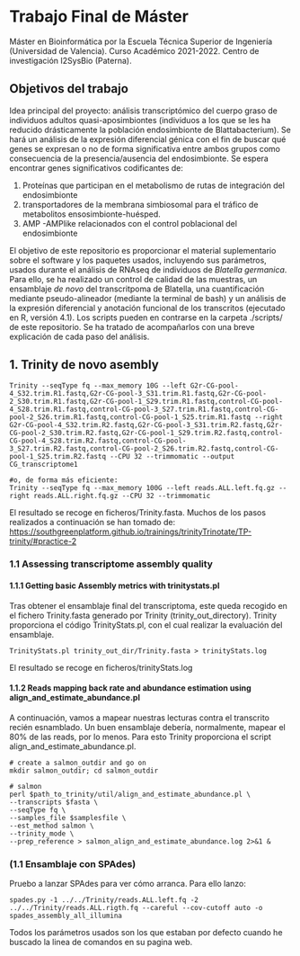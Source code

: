 # **Trabajo Final de Máster**

Máster en Bioinformática por la Escuela Técnica Superior de Ingeniería (Universidad de Valencia). Curso Académico 2021-2022. 
Centro de investigación I2SysBio (Paterna).
                                                                                            

## Objetivos del trabajo

Idea principal del proyecto: análisis transcriptómico del cuerpo graso de individuos adultos quasi-aposimbiontes (individuos a los que se les ha reducido drásticamente la población endosimbionte de  Blattabacterium). Se hará un análisis de la expresión diferencial génica con el fin de buscar qué genes se expresan o no de forma significativa entre ambos grupos como consecuencia de la presencia/ausencia del endosimbionte. Se espera encontrar genes significativos codificantes de:  
1. Proteínas que participan en el metabolismo de rutas de integración del endosimbionte    
2. transportadores de la membrana simbiosomal para el tráfico de metabolitos ensosimbionte-huésped.  
3. AMP -AMPlike relacionados con el control poblacional del endosimbionte  

El objetivo de este repositorio es proporcionar el material suplementario sobre el software y los paquetes usados, incluyendo sus parámetros, usados durante el análisis de RNAseq de individuos de *Blatella germanica*. 
Para ello, se ha realizado un control de calidad de las muestras, un ensamblaje *de novo* del transcritpoma de Blatella, una cuantificación mediante pseudo-alineador (mediante la terminal de bash) y un análisis de la expresión diferencial y anotación funcional de los transcritos (ejecutado en R, versión 4.1). Los scripts pueden en contrarse en la carpeta ./scripts/ de este repositorio. Se ha tratado de acompañarlos con una breve explicación de cada paso del análisis. 

## 1. Trinity de novo asembly
```
Trinity --seqType fq --max_memory 10G --left G2r-CG-pool-4_S32.trim.R1.fastq,G2r-CG-pool-3_S31.trim.R1.fastq,G2r-CG-pool-2_S30.trim.R1.fastq,G2r-CG-pool-1_S29.trim.R1.fastq,control-CG-pool-4_S28.trim.R1.fastq,control-CG-pool-3_S27.trim.R1.fastq,control-CG-pool-2_S26.trim.R1.fastq,control-CG-pool-1_S25.trim.R1.fastq --right G2r-CG-pool-4_S32.trim.R2.fastq,G2r-CG-pool-3_S31.trim.R2.fastq,G2r-CG-pool-2_S30.trim.R2.fastq,G2r-CG-pool-1_S29.trim.R2.fastq,control-CG-pool-4_S28.trim.R2.fastq,control-CG-pool-3_S27.trim.R2.fastq,control-CG-pool-2_S26.trim.R2.fastq,control-CG-pool-1_S25.trim.R2.fastq --CPU 32 --trimmomatic --output CG_transcriptome1

#o, de forma más eficiente:
Trinity --seqType fq --max_memory 100G --left reads.ALL.left.fq.gz --right reads.ALL.right.fq.gz --CPU 32 --trimmomatic
```
El resultado se recoge en ficheros/Trinity.fasta. 
Muchos de los pasos realizados a continuación se han tomado de: https://southgreenplatform.github.io/trainings/trinityTrinotate/TP-trinity/#practice-2 

### 1.1 Assessing transcriptome assembly quality
#### 1.1.1 Getting basic Assembly metrics with trinitystats.pl
Tras obtener el ensamblaje final del transcriptoma, este queda recogido en el fichero Trinity.fasta generado por Trinity (trinity_out_directory). Trinity proporciona el código TrinityStats.pl, con el cual realizar la evaluación del ensamblaje. 
````
TrinityStats.pl trinity_out_dir/Trinity.fasta > trinityStats.log
````
El resultado se recoge en ficheros/trinityStats.log

#### 1.1.2 Reads mapping back rate and abundance estimation using align_and_estimate_abundance.pl
A continuación, vamos a mapear nuestras lecturas contra el transcrito recién esnamblado. Un buen ensamblaje debería, normalmente, mapear el 80% de las reads, por lo menos. Para esto Trinity proporciona el script align_and_estimate_abundance.pl. 

````
# create a salmon_outdir and go on
mkdir salmon_outdir; cd salmon_outdir

# salmon
perl $path_to_trinity/util/align_and_estimate_abundance.pl \
--transcripts $fasta \
--seqType fq \
--samples_file $samplesfile \
--est_method salmon \
--trinity_mode \
--prep_reference > salmon_align_and_estimate_abundance.log 2>&1 &
````


### (1.1 Ensamblaje con SPAdes)
Pruebo a lanzar SPAdes para ver cómo arranca. Para ello lanzo:
````
spades.py -1 ../../Trinity/reads.ALL.left.fq -2 ../../Trinity/reads.ALL.rigth.fq --careful --cov-cutoff auto -o spades_assembly_all_illumina
````
Todos los parámetros usados son los que estaban por defecto cuando he buscado la linea de comandos en su pagina web. 


